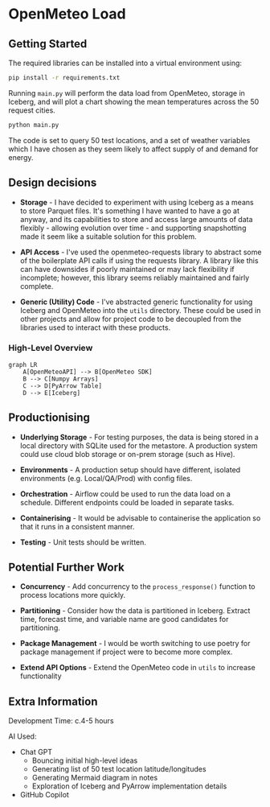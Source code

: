 # OpenMeteo Load

## Getting Started
The required libraries can be installed into a virtual environment using:

```cmd
pip install -r requirements.txt
```

Running `main.py` will perform the data load from OpenMeteo, storage in Iceberg, and will plot a chart showing the mean temperatures across the 50 request cities.
```cmd
python main.py
```

The code is set to query 50 test locations, and a set of weather variables which I have chosen as they seem likely to affect supply of and demand for energy.

## Design decisions

- __Storage__ - I have decided to experiment with using Iceberg as a means to store Parquet files. It's something I have wanted to have a go at anyway, and its capabilities to store and access large amounts of data flexibly - allowing evolution over time - and supporting snapshotting made it seem like a suitable solution for this problem.

- __API Access__ - I've used the openmeteo-requests library to abstract some of the boilerplate API calls if using the requests library. A library like this can have downsides if poorly maintained or may lack flexibility if incomplete; however, this library seems reliably maintained and fairly complete.

- __Generic (Utility) Code__ - I've abstracted generic functionality for using Iceberg and OpenMeteo into the `utils` directory. These could be used in other projects and allow for project code to be decoupled from the libraries used to interact with these products.

### High-Level Overview
```mermaid
graph LR
    A[OpenMeteoAPI] --> B[OpenMeteo SDK]
    B --> C[Numpy Arrays]
    C --> D[PyArrow Table]
    D --> E[Iceberg]
```

## Productionising

- __Underlying Storage__ - For testing purposes, the data is being stored in a local directory with SQLite used for the metastore. A production system could use cloud blob storage or on-prem storage (such as Hive).

- __Environments__ - A production setup should have different, isolated environments (e.g. Local/QA/Prod) with config files.

- __Orchestration__ - Airflow could be used to run the data load on a schedule. Different endpoints could be loaded in separate tasks.

- __Containerising__ - It would be advisable to containerise the application so that it runs in a consistent manner.

- __Testing__ - Unit tests should be written.

## Potential Further Work

- __Concurrency__ - Add concurrency to the `process_response()` function to process locations more quickly.

- __Partitioning__ - Consider how the data is partitioned in Iceberg. Extract time, forecast time, and variable name are good candidates for partitioning.

- __Package Management__ - I would be worth switching to use poetry for package management if project were to become more complex.

- __Extend API Options__ - Extend the OpenMeteo code in `utils` to increase functionality


## Extra Information

Development Time: c.4-5 hours

AI Used:
- Chat GPT
    - Bouncing initial high-level ideas
    - Generating list of 50 test location latitude/longitudes
    - Generating Mermaid diagram in notes
    - Exploration of Iceberg and PyArrow implementation details
- GitHub Copilot
